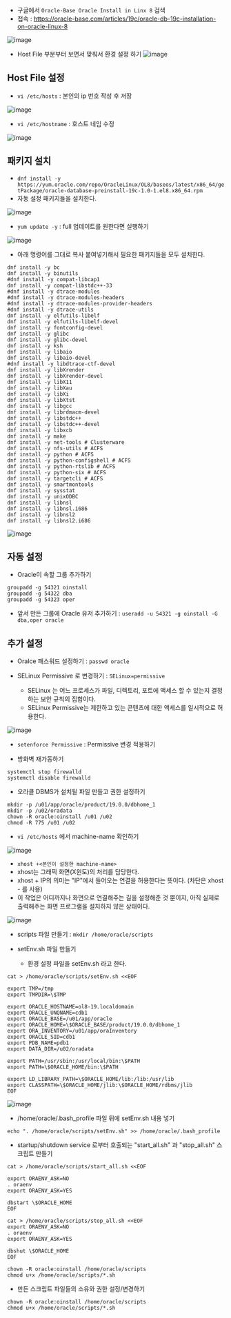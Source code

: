 
- 구글에서 `Oracle-Base Oracle Install in Linx 8` 검색
- 접속 : https://oracle-base.com/articles/19c/oracle-db-19c-installation-on-oracle-linux-8

![image](https://user-images.githubusercontent.com/77392444/117553860-e04e3b00-b08e-11eb-8df7-c7e764c07877.png)

- Host File 부분부터 보면서 맞춰서 환경 설정 하기
![image](https://user-images.githubusercontent.com/77392444/117553939-679bae80-b08f-11eb-898c-36bafe9d0f57.png)


## Host File 설정

- `vi /etc/hosts` : 본인의 ip 번호 작성 후 저장

![image](https://user-images.githubusercontent.com/77392444/117554887-76855f80-b095-11eb-9c05-4843e53cab90.png)

- `vi /etc/hostname` : 호스트 네임 수정

![image](https://user-images.githubusercontent.com/77392444/117554934-bcdabe80-b095-11eb-9235-30cbd349edef.png)

## 패키지 설치

- `dnf install -y https://yum.oracle.com/repo/OracleLinux/OL8/baseos/latest/x86_64/getPackage/oracle-database-preinstall-19c-1.0-1.el8.x86_64.rpm`
- 자동 설정 패키지들을 설치한다. 

![image](https://user-images.githubusercontent.com/77392444/117554971-18a54780-b096-11eb-9529-aed497ad70d1.png)


- `yum update -y` : full 업데이트를 원한다면 실행하기

![image](https://user-images.githubusercontent.com/77392444/117555013-7c2f7500-b096-11eb-859e-e99ef2e27960.png)

- 아래 명령어를 그대로 복사 붙여넣기해서 필요한 패키지들을 모두 설치한다. 

```shell
dnf install -y bc    
dnf install -y binutils
#dnf install -y compat-libcap1
dnf install -y compat-libstdc++-33
#dnf install -y dtrace-modules
#dnf install -y dtrace-modules-headers
#dnf install -y dtrace-modules-provider-headers
#dnf install -y dtrace-utils
dnf install -y elfutils-libelf
dnf install -y elfutils-libelf-devel
dnf install -y fontconfig-devel
dnf install -y glibc
dnf install -y glibc-devel
dnf install -y ksh
dnf install -y libaio
dnf install -y libaio-devel
#dnf install -y libdtrace-ctf-devel
dnf install -y libXrender
dnf install -y libXrender-devel
dnf install -y libX11
dnf install -y libXau
dnf install -y libXi
dnf install -y libXtst
dnf install -y libgcc
dnf install -y librdmacm-devel
dnf install -y libstdc++
dnf install -y libstdc++-devel
dnf install -y libxcb
dnf install -y make
dnf install -y net-tools # Clusterware
dnf install -y nfs-utils # ACFS
dnf install -y python # ACFS
dnf install -y python-configshell # ACFS
dnf install -y python-rtslib # ACFS
dnf install -y python-six # ACFS
dnf install -y targetcli # ACFS
dnf install -y smartmontools
dnf install -y sysstat
dnf install -y unixODBC
dnf install -y libnsl
dnf install -y libnsl.i686
dnf install -y libnsl2
dnf install -y libnsl2.i686
```


![image](https://user-images.githubusercontent.com/77392444/117555427-1218cf00-b09a-11eb-841c-f047215e0e4b.png)


## 자동 설정 

- Oracle이 속할 그룹 추가하기 

```shell
groupadd -g 54321 oinstall
groupadd -g 54322 dba
groupadd -g 54323 oper 
```

- 앞서 만든 그룹에 Oracle 유저 추가하기  : `useradd -u 54321 -g oinstall -G dba,oper oracle`


## 추가 설정

- Oralce 패스워드 설정하기 : `passwd oracle`


- SELinux Permissive 로 변경하기 : `SELinux=permissive`
  - SELinux 는 어느 프로세스가 파일, 디렉토리, 포트에 액세스 할 수 있는지 결정하는 보안 규칙의 집합이다.
  - SELinux Permissive는 제한하고 있는 콘텐츠에 대한 액세스를 일시적으로 허용한다. 

![image](https://user-images.githubusercontent.com/77392444/117555251-9cf8ca00-b098-11eb-901d-dfa3783abfd6.png)

- `setenforce Permissive` : Permissive 변경 적용하기

- 방화벽 재가동하기

```shell
systemctl stop firewalld
systemctl disable firewalld
```

- 오라클 DBMS가 설치될 파일 만들고 권한 설정하기 

```shell
mkdir -p /u01/app/oracle/product/19.0.0/dbhome_1
mkdir -p /u02/oradata
chown -R oracle:oinstall /u01 /u02
chmod -R 775 /u01 /u02
```

- `vi /etc/hosts` 에서 machine-name 확인하기

![image](https://user-images.githubusercontent.com/77392444/117555457-4c826c00-b09a-11eb-8392-c726a2859a8b.png)


- `xhost +<본인이 설정한 machine-name>` 
- xhost는 그래픽 화면(X윈도)의 처리를 담당한다.
- xhost + IP의 의미는 "IP"에서 들어오는 연결을 허용한다는 뜻이다. (차단은 xhost - 를 사용)
- 이 작업은 어디까지나 화면으로 연결해주는 길을 설정해준 것 뿐이지, 아직 실제로 출력해주는 화면 프로그램을 설치하지 않은 상태이다.

![image](https://user-images.githubusercontent.com/77392444/117555483-8c495380-b09a-11eb-8546-99c06f600d63.png)


- scripts 파일 만들기 : `mkdir /home/oracle/scripts`

- setEnv.sh 파일 만들기 
    - 환경 설정 파일을 setEnv.sh 라고 한다. 

```shell
cat > /home/oracle/scripts/setEnv.sh <<EOF
```

```shell
export TMP=/tmp
export TMPDIR=\$TMP

export ORACLE_HOSTNAME=ol8-19.localdomain
export ORACLE_UNQNAME=cdb1
export ORACLE_BASE=/u01/app/oracle
export ORACLE_HOME=\$ORACLE_BASE/product/19.0.0/dbhome_1
export ORA_INVENTORY=/u01/app/oraInventory
export ORACLE_SID=cdb1
export PDB_NAME=pdb1
export DATA_DIR=/u02/oradata

export PATH=/usr/sbin:/usr/local/bin:\$PATH
export PATH=\$ORACLE_HOME/bin:\$PATH

export LD_LIBRARY_PATH=\$ORACLE_HOME/lib:/lib:/usr/lib
export CLASSPATH=\$ORACLE_HOME/jlib:\$ORACLE_HOME/rdbms/jlib
EOF
```

![image](https://user-images.githubusercontent.com/77392444/117555578-5a84bc80-b09b-11eb-8a0d-0802e2d2640f.png)

- /home/oracle/.bash_profile 파일 뒤에 setEnv.sh 내용 넣기 

```shell
echo ". /home/oracle/scripts/setEnv.sh" >> /home/oracle/.bash_profile
```


-  startup/shutdown service 로부터 호출되는 "start_all.sh" 과 "stop_all.sh" 스크립트 만들기 

```shell
cat > /home/oracle/scripts/start_all.sh <<EOF
```

```shell
export ORAENV_ASK=NO
. oraenv
export ORAENV_ASK=YES

dbstart \$ORACLE_HOME
EOF
```

```shell
cat > /home/oracle/scripts/stop_all.sh <<EOF
export ORAENV_ASK=NO
. oraenv
export ORAENV_ASK=YES

dbshut \$ORACLE_HOME
EOF
```

```shell
chown -R oracle:oinstall /home/oracle/scripts
chmod u+x /home/oracle/scripts/*.sh
```

- 만든 스크립트 파일들의 소유와 권한 설정/변경하기

```shell
chown -R oracle:oinstall /home/oracle/scripts
chmod u+x /home/oracle/scripts/*.sh
```
